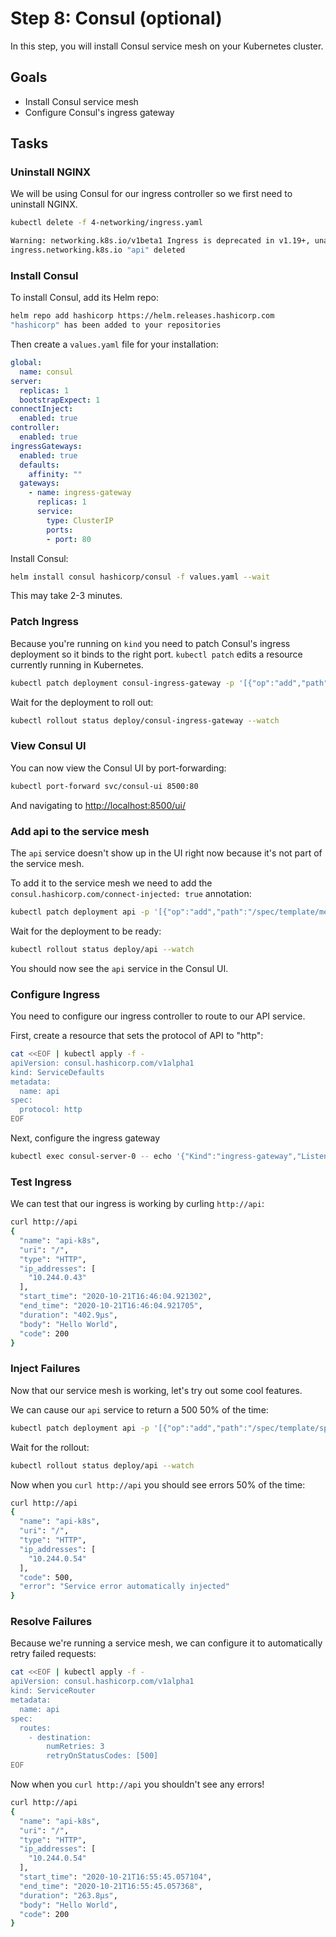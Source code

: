 # Step 8: Consul (optional)

In this step, you will install Consul service mesh on your Kubernetes
cluster.

## Goals

* Install Consul service mesh
* Configure Consul's ingress gateway

## Tasks

### Uninstall NGINX
We will be using Consul for our ingress controller so we first need to
uninstall NGINX.

```bash
kubectl delete -f 4-networking/ingress.yaml

Warning: networking.k8s.io/v1beta1 Ingress is deprecated in v1.19+, unavailable in v1.22+; use networking.k8s.io/v1 Ingress
ingress.networking.k8s.io "api" deleted
```

### Install Consul
To install Consul, add its Helm repo:

```bash
helm repo add hashicorp https://helm.releases.hashicorp.com
"hashicorp" has been added to your repositories
```

Then create a `values.yaml` file for your installation:
```yaml
global:
  name: consul
server:
  replicas: 1
  bootstrapExpect: 1
connectInject:
  enabled: true
controller:
  enabled: true
ingressGateways:
  enabled: true
  defaults:
    affinity: ""
  gateways:
    - name: ingress-gateway
      replicas: 1
      service:
        type: ClusterIP
        ports:
        - port: 80
```

Install Consul:

```bash
helm install consul hashicorp/consul -f values.yaml --wait
```

This may take 2-3 minutes.

### Patch Ingress
Because you're running on `kind` you need to patch Consul's ingress deployment
so it binds to the right port. `kubectl patch` edits a resource currently
running in Kubernetes.

```bash
kubectl patch deployment consul-ingress-gateway -p '[{"op":"add","path":"/spec/template/spec/containers/0/ports/1/hostPort","value":80}]' --type "json"
```

Wait for the deployment to roll out:

```bash
kubectl rollout status deploy/consul-ingress-gateway --watch
```

### View Consul UI
You can now view the Consul UI by port-forwarding:

```bash
kubectl port-forward svc/consul-ui 8500:80
```

And navigating to [http://localhost:8500/ui/](http://localhost:8500/ui/)

### Add api to the service mesh

The `api` service doesn't show up in the UI right now because it's not part of
the service mesh.

To add it to the service mesh we need to add the `consul.hashicorp.com/connect-injected: true` annotation:

```bash
kubectl patch deployment api -p '[{"op":"add","path":"/spec/template/metadata/annotations","value":{"consul.hashicorp.com/connect-inject": "true"}}]' --type "json"
```

Wait for the deployment to be ready:

```bash
kubectl rollout status deploy/api --watch
```

You should now see the `api` service in the Consul UI.

### Configure Ingress

You need to configure our ingress controller to route to our API service.

First, create a resource that sets the protocol of API to "http":

```bash
cat <<EOF | kubectl apply -f -
apiVersion: consul.hashicorp.com/v1alpha1
kind: ServiceDefaults
metadata:
  name: api
spec:
  protocol: http
EOF
```

Next, configure the ingress gateway
```bash
kubectl exec consul-server-0 -- echo '{"Kind":"ingress-gateway","Listeners":[{"Port":80,"Protocol":"http","Services":[{"Hosts":["api"],"Name":"api"}]}],"Name":"ingress-gateway"}' | consul config write -
```

### Test Ingress

We can test that our ingress is working by curling `http://api`:

```bash
curl http://api
{
  "name": "api-k8s",
  "uri": "/",
  "type": "HTTP",
  "ip_addresses": [
    "10.244.0.43"
  ],
  "start_time": "2020-10-21T16:46:04.921302",
  "end_time": "2020-10-21T16:46:04.921705",
  "duration": "402.9µs",
  "body": "Hello World",
  "code": 200
}
```

### Inject Failures
Now that our service mesh is working, let's try out some cool features.

We can cause our `api` service to return a 500 50% of the time:

```bash
kubectl patch deployment api -p '[{"op":"add","path":"/spec/template/spec/containers/0/env","value":[{"name": "ERROR_RATE", "value": "0.5"}]}]' --type "json"
```

Wait for the rollout:

```bash
kubectl rollout status deploy/api --watch
```

Now when you `curl http://api` you should see errors 50% of the time:
```bash
curl http://api
{
  "name": "api-k8s",
  "uri": "/",
  "type": "HTTP",
  "ip_addresses": [
    "10.244.0.54"
  ],
  "code": 500,
  "error": "Service error automatically injected"
}
```

### Resolve Failures
Because we're running a service mesh, we can configure it to automatically retry
failed requests:

```bash
cat <<EOF | kubectl apply -f -
apiVersion: consul.hashicorp.com/v1alpha1
kind: ServiceRouter
metadata:
  name: api
spec:
  routes:
    - destination:
        numRetries: 3
        retryOnStatusCodes: [500]
EOF
```

Now when you `curl http://api` you shouldn't see any errors!

```bash
curl http://api
{
  "name": "api-k8s",
  "uri": "/",
  "type": "HTTP",
  "ip_addresses": [
    "10.244.0.54"
  ],
  "start_time": "2020-10-21T16:55:45.057104",
  "end_time": "2020-10-21T16:55:45.057368",
  "duration": "263.8µs",
  "body": "Hello World",
  "code": 200
}
```
